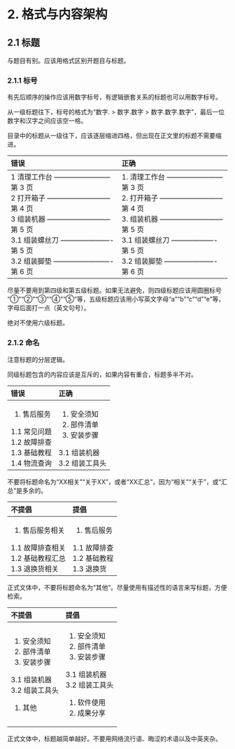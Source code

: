 # 2. 格式与内容架构
## 2.1 标题

与题目有别。应该用格式区别开题目与标题。

### 2.1.1 标号

有先后顺序的操作应该用数字标号，有逻辑嵌套关系的标题也可以用数字标号。

从一级标题往下，标号的格式为“数字. > 数字.数字 > 数字.数字.数字”，最后一位数字和汉字之间应该空一格。

目录中的标题从一级往下，应该逐层缩进四格，但出现在正文里的标题不需要缩进。

|**错误**|**正确**|
|:----|:----|
|1 清理工作台 ———————— 第 3 页<br>2 打开箱子 ————————— 第 4 页<br>3 组装机器 ————————— 第 5 页<br>3.1 组装螺丝刀 ———————- 第 5 页<br>3.2 组装脚垫 ————————- 第 6 页|1. 清理工作台 ———————— 第 3 页<br>2. 打开箱子 ————————— 第 4 页<br>3. 组装机器 ————————— 第 5 页<br>    3.1 组装螺丝刀 ——————- 第 5 页<br>    3.2 组装脚垫 ———————- 第 6 页|

尽量不要用到第四级和第五级标题。如果无法避免，则四级标题应该用圆圈标号 “①”“②”“③”“④”“⑤”等，五级标题应该用小写英文字母“a”“b”“c”“d”“e”等，字母后面打一点（英文句号）。

绝对不使用六级标题。

### 2.1.2 命名

注意标题的分层逻辑。

同级标题包含的内容应该是互斥的，如果内容有重合，标题多半不对。

|**错误**|**正确**|
|:----|:----|
|<ol><li>售后服务</li></ol>    1.1 常见问题<br>    1.2 故障排查<br>    1.3 基础教程<br>    1.4 物流查询|<ol><li>安全须知</li><li>部件清单</li><li>安装步骤</li></ol>    3.1 组装机器<br>    3.2 组装工具头|

不要将标题命名为“XX相关”“关于XX”，或者“XX汇总”，因为“相关”“关于”，或“汇总”是多余的。

|**不提倡**|**提倡**|
|:----|:----|
|<ol><li>售后服务相关</li></ol>    1.1 故障排查相关<br>    1.2 基础教程汇总<br>    1.3 退换货相关|<ol><li>售后服务</li></ol>    1.1 故障排查<br>    1.2 基础教程<br>    1.3 退换货|

正式文体中，不要将标题命名为“其他”。尽量使用有描述性的语言来写标题，方便检索。

|**不提倡**|**提倡**|
|:----|:----|
|<ol><li>安全须知</li><li>部件清单</li><li>安装步骤</li></ol>    3.1 组装机器<br>    3.2 组装工具头<br><ol><li>其他</li>|<ol><li>安全须知</li><li>部件清单</li><li>安装步骤</li></ol>    3.1 组装机器<br>    3.2 组装工具头<br><ol><li>软件使用</li><li>成果分享</li>|

正式文体中，标题越简单越好。不要用网络流行语、晦涩的术语以及中英夹杂。
